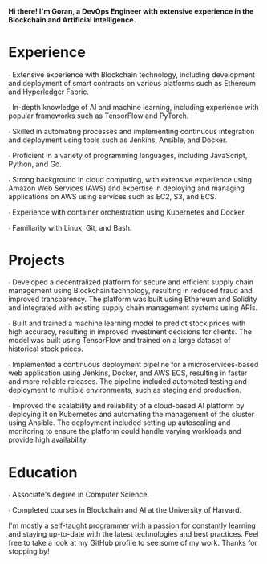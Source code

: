 #### Hi there! I'm Goran, a DevOps Engineer with extensive experience in the Blockchain and Artificial Intelligence.

# Experience

∙ Extensive experience with Blockchain technology, including development and deployment of smart contracts on various platforms such as Ethereum and Hyperledger Fabric.

∙ In-depth knowledge of AI and machine learning, including experience with popular frameworks such as TensorFlow and PyTorch.

∙ Skilled in automating processes and implementing continuous integration and deployment using tools such as Jenkins, Ansible, and Docker.

∙ Proficient in a variety of programming languages, including JavaScript, Python, and Go.

∙ Strong background in cloud computing, with extensive experience using Amazon Web Services (AWS) and expertise in deploying and managing applications on AWS using services such as EC2, S3, and ECS.

∙ Experience with container orchestration using Kubernetes and Docker.

∙ Familiarity with Linux, Git, and Bash.


# Projects

∙ Developed a decentralized platform for secure and efficient supply chain management using Blockchain technology, resulting in reduced fraud and improved transparency. The platform was built using Ethereum and Solidity and integrated with existing supply chain management systems using APIs.

∙ Built and trained a machine learning model to predict stock prices with high accuracy, resulting in improved investment decisions for clients. The model was built using TensorFlow and trained on a large dataset of historical stock prices.

∙ Implemented a continuous deployment pipeline for a microservices-based web application using Jenkins, Docker, and AWS ECS, resulting in faster and more reliable releases. The pipeline included automated testing and deployment to multiple environments, such as staging and production.

∙ Improved the scalability and reliability of a cloud-based AI platform by deploying it on Kubernetes and automating the management of the cluster using Ansible. The deployment included setting up autoscaling and monitoring to ensure the platform could handle varying workloads and provide high availability.

# Education

∙ Associate's degree in Computer Science.

∙ Completed courses in Blockchain and AI at the University of Harvard.


I'm mostly a self-taught programmer with a passion for constantly learning and staying up-to-date with the latest technologies and best practices.
Feel free to take a look at my GitHub profile to see some of my work. Thanks for stopping by!
